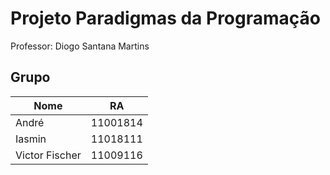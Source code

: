 # Projeto Paradigmas da Programação

Professor: Diogo Santana Martins

## Grupo
| Nome           | RA       | 
| -------------- | -------- | 
| André          | 11001814 | 
| Iasmin         | 11018111 |
| Victor Fischer | 11009116 |

